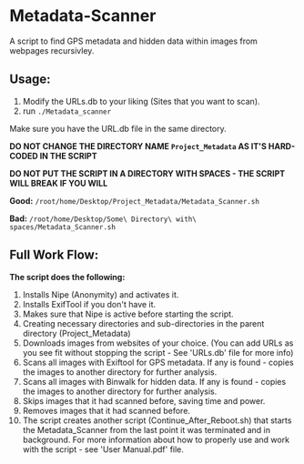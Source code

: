# Metadata-Scanner                                                                      
A script to find GPS metadata and hidden data within images from webpages recursivley.

## Usage:
  1. Modify the URLs.db to your liking (Sites that you want to scan).
  2. run `./Metadata_scanner`
  
  Make sure you have the URL.db file in the same directory.
  
  **DO NOT CHANGE THE DIRECTORY NAME `Project_Metadata` AS IT'S HARD-CODED IN THE SCRIPT**
  
  **DO NOT PUT THE SCRIPT IN A DIRECTORY WITH SPACES - THE SCRIPT WILL BREAK IF YOU WILL**
  
  **Good:** `/root/home/Desktop/Project_Metadata/Metadata_Scanner.sh`
  
  **Bad:** `/root/home/Desktop/Some\ Directory\ with\ spaces/Metadata_Scanner.sh`

## Full Work Flow:
**The script does the following:**
1.  Installs Nipe (Anonymity) and activates it.
2.  Installs ExifTool if you don't have it.
3.  Makes sure that Nipe is active before starting the script.
4.  Creating necessary directories and sub-directories in the parent directory (Project_Metadata)
5.  Downloads images from websites of your choice. (You can add URLs as you see fit without stopping the script - See 'URLs.db' file for more info)
6.  Scans all images with Exiftool for GPS metadata. If any is found - copies the images to another directory for further analysis.
7.  Scans all images with Binwalk for hidden data. If any is found - copies the images to another directory for further analysis.
8.  Skips images that it had scanned before, saving time and power.
9.  Removes images that it had scanned before.
10. The script creates another script (Continue_After_Reboot.sh) that starts the Metadata_Scanner from the last point it was terminated and in background.
For more information about how to properly use and work with the script - see 'User Manual.pdf' file.
